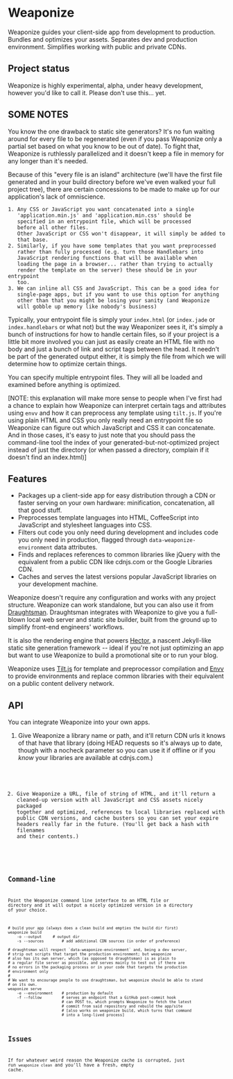 # Weaponize

Weaponize guides your client-side app from development to production. Bundles and optimizes your assets. Separates dev and production environment. Simplifies working with public and private CDNs.

## Project status

Weaponize is highly experimental, alpha, under heavy development, however you'd like to call it. Please don't use this... yet.

## SOME NOTES

You know the one drawback to static site generators? It's no fun waiting around
for every file to be regenerated (even if you pass Weaponize only a partial set
based on what you know to be out of date). To fight that, Weaponize is 
ruthlessly parallelized and it doesn't keep a file in memory for any longer 
than it's needed.

Because of this "every file is an island" architecture (we'll have the first
file generated and in your build directory before we've even walked your full 
project tree), there are certain concessions to be made to make up for our 
application's lack of omniscience.

	1. Any CSS or JavaScript you want concatenated into a single 
	   'application.min.js' and 'application.min.css' should be 
	   specified in an entrypoint file, which will be processed
	   before all other files.
	   Other JavaScript or CSS won't disappear, it will simply be added to
	   that base.
	2. Similarly, if you have some templates that you want preprocessed
	   rather than fully processed (e.g. turn those Handlebars into 
	   JavaScript rendering functions that will be available when 
	   loading the page in a browser... rather than trying to actually
	   render the template on the server) these should be in your entrypoint
	   too.
	3. We can inline all CSS and JavaScript. This can be a good idea for 
	   single-page apps, but if you want to use this option for anything
	   other than that you might be losing your sanity (and Weaponize
	   will gobble up memory like nobody's business)

Typically, your entrypoint file is simply your `index.html` (or `index.jade` 
or `index.handlebars` or what not) but the way Weaponizer sees it, it's 
simply a bunch of instructions for how to handle certain files, so if your
project is a little bit more involved you can just as easily create an HTML
file with no body and just a bunch of link and script tags between the head.
It needn't be part of the generated output either, it is simply the file from
which we will determine how to optimize certain things.

You can specify multiple entrypoint files. They will all be loaded and examined
before anything is optimized.

[NOTE: this explanation will make more sense to people when I've first had 
a chance to explain how Weaponize can interpret certain tags and attributes
using `envv` and how it can preprocess any template using `tilt.js`. If you're
using plain HTML and CSS you only really need an entrypoint file so Weaponize
can figure out which JavaScript and CSS it can concatenate. And in those 
cases, it's easy to just note that you should pass the command-line tool
the index of your generated-but-not-optimized project instead of
just the directory (or when passed a directory, complain if it doesn't
find an index.html)]

## Features

* Packages up a client-side app for easy distribution through a CDN or faster serving on your own hardware: minification, concatenation, all that good stuff.
* Preprocesses template languages into HTML, CoffeeScript into JavaScript and stylesheet languages into CSS.
* Filters out code you only need during development and includes code you only need in production, flagged through `data-weaponize-environment` data attributes.
* Finds and replaces references to common libraries like jQuery with the equivalent from a public CDN like cdnjs.com or the Google Libraries CDN.
* Caches and serves the latest versions popular JavaScript libraries on your development machine.

Weaponize doesn't require any configuration and works with any project structure. Weaponize can work standalone, but you can also use it from [Draughtsman](https://github.com/stdbrouw/draughtsman). Draughtsman integrates with Weaponize to give you a full-blown local web server and static site builder, built from the ground up to simplify front-end engineers' workflows.

It is also the rendering engine that powers [Hector](https://github.com/stdbrouw/hector), a nascent Jekyll-like static site generation framework -- ideal if you're not just optimizing an app but want to use Weaponize to build a promotional site or to run your blog.

Weaponize uses [Tilt.js](https://github.com/stdbrouw/tilt.js) for template and preprocessor compilation and [Envv](https://github.com/stdbrouw/envv) to provide environments and replace common libraries with their equivalent on a public content delivery network.

## API

You can integrate Weaponize into your own apps.

1. Give Weaponize a library name or path, and it'll return CDN urls it knows of that have that library (doing HEAD requests so it's always up to date, though with a nocheck parameter so you can use it if offline or if you *know* your libraries are available at cdnjs.com.)

<code example>

2. Give Weaponize a URL, file of string of HTML, and it'll return a cleaned-up version with all JavaScript and CSS assets nicely packaged together and optimized, references to local libraries replaced with public CDN versions, and cache busters so you can set your expire headers really far in the future. (You'll get back a hash with filenames and their contents.)

<code example>

## Command-line

Point the Weaponize command line interface to an HTML file or directory and it will output a nicely optimized version in a directory of your choice.

	# build your app (always does a clean build and empties the build dir first)
	weaponize build
		-o --output	    # output dir
		-s --sources	    # add additional CDN sources (in order of preference)

	# draughtsman will respect `data-weaponize-environment` and, being a dev server,
	# strip out scripts that target the production environment; but weaponize
	# also has its own server, which (as opposed to draughtsman) is as plain to
	# a regular file server as possible, and serves mainly to test out if there are
	# no errors in the packaging process or in your code that targets the production
	# environment only
	#
	# We want to encourage people to use draughtsman, but weaponize should be able to stand
	# on its own.
	weaponize serve
	    -e --environment    # production by default
	    -f --follow         # serves an endpoint that a GitHub post-commit hook
	                        # can POST to, which prompts Weaponize to fetch the latest
	                        # commit from said repository and rebuild the app/site
	                        # [also works on weaponize build, which turns that command
	                        # into a long-lived process]

## Issues

If for whatever weird reason the Weaponize cache is corrupted, just run `weaponize clean` and you'll have a fresh, empty cache.
